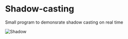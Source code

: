 # Shadow-casting
Small program to demonsrate shadow casting on real time

![Shadow](https://user-images.githubusercontent.com/86796339/151503202-0e6de3fa-0df7-45ef-a3bf-d68afcbd301f.PNG)
